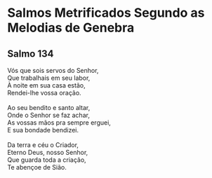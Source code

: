 # Salmos Metrificados Segundo as Melodias de Genebra

## Salmo 134

Vós que sois servos do Senhor,<br>
Que trabalhais em seu labor,<br>
À noite em sua casa estão,<br>
Rendei-lhe vossa oração.<br>
<br>
Ao seu bendito e santo altar,<br>
Onde o Senhor se faz achar,<br>
As vossas mãos pra sempre erguei,<br>
E sua bondade bendizei.<br>
<br>
Da terra e céu o Criador,<br>
Eterno Deus, nosso Senhor,<br>
Que guarda toda a criação,<br>
Te abençoe de Sião.